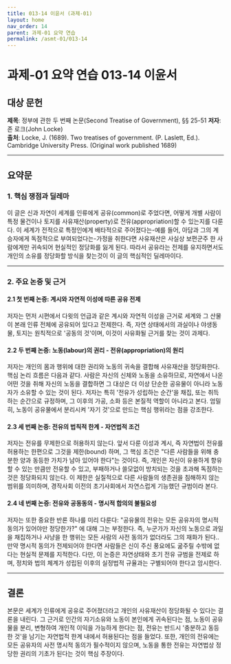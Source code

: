 ```yaml
---
title: 013-14 이윤서 (과제-01)
layout: home
nav_order: 14
parent: 과제-01 요약 연습
permalink: /asmt-01/013-14
---
```


# 과제-01 요약 연습 013-14 이윤서

## 대상 문헌  
**제목**: 정부에 관한 두 번째 논문(Second Treatise of Government), §§ 25-51
**저자**: 존 로크(John Locke)  
**출처**: Locke, J. (1689). Two treatises of government. (P. Laslett, Ed.). Cambridge University Press. (Original work published 1689)

---

## 요약문  

### 1. 핵심 쟁점과 딜레마  
이 글은 신과 자연이 세계를 인류에게 공유(common)로 주었다면, 어떻게 개별 사람이 특정 물건이나 토지를 사유재산(property)로 전유(appropriation)할 수 있는지를 다룬다. 이 세계가 전적으로 특정인에게 배타적으로 주어졌다는-예를 들어, 아담과 그의 계승자에게 독점적으로 부여되었다는-가정을 취한다면 사유재산은 사실상 보편군주 한 사람에게만 귀속되어 현실적인 정당화를 잃게 된다. 따라서 공유라는 전제를 유지하면서도 개인의 소유를 정당화할 방식을 찾는것이 이 글의 핵심적인 딜레마이다.     

---

### 2. 주요 논증 및 근거  

#### 2.1 첫 번째 논증: 계시와 자연적 이성에 따른 공유 전제  
저자는 먼저 시편에서 다윗의 언급과 같은 계시와 자연적 이성을 근거로 세계와 그 산물이 본래 인류 전체에 공유되어 있다고 전제한다. 즉, 자연 상태에서의 과실이나 야생동물, 토지는 원칙적으로 '공동의 것'이며, 이것이 사유화될 근거를 찾는 것이 과제다.  

#### 2.2 두 번째 논증: 노동(labour)의 권리 - 전유(appropriation)의 원리
저자는 개인의 몸과 행위에 대한 권리와 노동의 귀속을 결합해 사유재산을 정당화한다. 핵심 논리 흐름은 다음과 같다. 사람은 자신의 신체와 노동을 소유하므로, 자연에서 나온 어떤 것을 취해 자신의 노동을 결합하면 그 대상은 더 이상 단순한 공유물이 아니라 노동자가 소유할 수 있는 것이 된다. 저자는 특히 '전유가 성립하는 순간'을 채집, 또는 취득하는 순간으로 규정하며, 그 이후의 가공, 소화 등은 본질적 역할이 아니라고 본다. 엄밀히, 노동이 공유물에서 분리시켜 '자기 것'으로 만드는 핵심 행위라는 점을 강조한다.  

#### 2.3 세 번째 논증: 전유의 법칙적 한계 - 자연법적 조건
저자는 전유를 무제한으로 허용하지 않는다. 앞서 다룬 이성과 계시, 즉 자연법이 전유를 허용하는 한편으로 그것을 제한(bound) 하며, 그 핵심 조건은 "다른 사람들을 위해 충분한 양과 동등한 가치가 남아 있어야 한다"는 것이다. 즉, 개인은 자신이 유용하게 향유할 수 있는 만큼만 전유할 수 있고, 부패하거나 쓸모없이 방치되는 것을 초과해 독점하는 것은 정당화되지 않는다. 이 제한은 실질적으로 다른 사람들의 생존권을 침해하지 않는 범위를 의미하며, 경작사회 이전의 초기사회에서 자연스럽게 기능했던 규범이라 본다.

#### 2.4 네 번째 논증: 전유와 공동동의 - 명시적 합의의 불필요성 
저자는 또한 중요한 반론 하나를 미리 다룬다: "공유물의 전유는 모든 공유자의 명시적 동의가 있어야만 정당한가?" 에 대해 그는 부정한다. 즉, 누군가가 자신의 노동으로 과일을 채집하거나 사냥을 한 행위는 모든 사람의 사전 동의가 없더라도 그의 재화가 된다.. 만약 명시적 동의가 전제되어야 한다면 사람들은 신이 주신 풍요에도 굶주릴 수밖에 없다는 현실적 문제를 지적한다. 다만, 이 논증은 자연상태와 초기 전유 규범을 전제로 하며, 정치와 법의 체계가 성립된 이후의 실정법적 규율과는 구별되어야 한다고 암시한다. 

---

## 결론  
본문은 세계가 인류에게 공유로 주어졌더라고 개인의 사유재산이 정당화될 수 있다는 결론을 내린다. 그 근거로 인간의 자기소유와 노동이 본인에게 귀속된다는 점, 노동이 공유물을 분리, 변형하여 개인적 이익을 가능하게 한다는 점, 전유는 반드시 '충분하고 동등한 것'을 남기는 자연법적 한계 내에서 허용된다는 점을 들었다. 또한, 개인의 전유에는 모든 공유자의 사전 명시적 동의가 필수적이지 않으며, 노동을 통한 전유는 자연법상 정당한 권리의 기초가 된다는 것이 핵심 주장이다.

